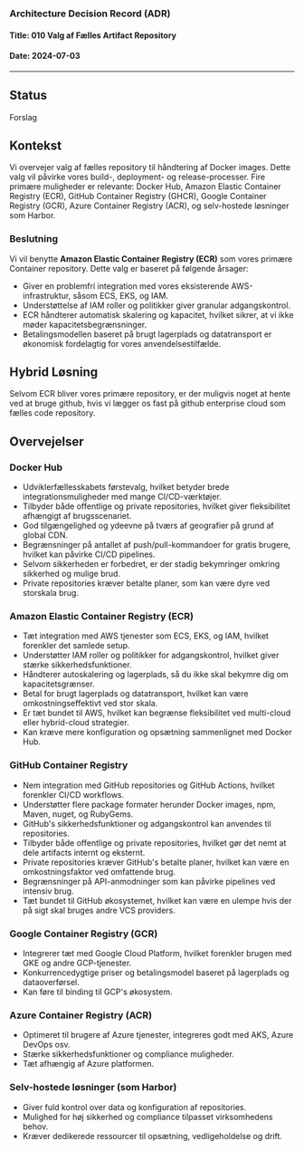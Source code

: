 ### Architecture Decision Record (ADR)

#### Title: 010 Valg af Fælles Artifact Repository

#### Date: 2024-07-03

---

## Status

Forslag

## Kontekst

Vi overvejer valg af fælles repository til håndtering af Docker images. Dette valg vil påvirke vores build-, deployment- og release-processer. Fire primære muligheder er relevante: Docker Hub, Amazon Elastic Container Registry (ECR), GitHub Container Registry (GHCR), Google Container Registry (GCR), Azure Container Registry (ACR), og selv-hostede løsninger som Harbor.

### Beslutning

Vi vil benytte **Amazon Elastic Container Registry (ECR)** som vores primære Container repository. Dette valg er baseret på følgende årsager:
   - Giver en problemfri integration med vores eksisterende AWS-infrastruktur, såsom ECS, EKS, og IAM.
   - Understøttelse af IAM roller og politikker giver granular adgangskontrol.
   - ECR håndterer automatisk skalering og kapacitet, hvilket sikrer, at vi ikke møder kapacitetsbegrænsninger.
   - Betalingsmodellen baseret på brugt lagerplads og datatransport er økonomisk fordelagtig for vores anvendelsestilfælde.

## Hybrid Løsning

Selvom ECR bliver vores primære repository, er der muligvis noget at hente ved at bruge github, hvis vi lægger os fast på github enterprise cloud som fælles code repository.


## Overvejelser

### Docker Hub

   - Udviklerfællesskabets førstevalg, hvilket betyder brede integrationsmuligheder med mange CI/CD-værktøjer.
   - Tilbyder både offentlige og private repositories, hvilket giver fleksibilitet afhængigt af brugsscenariet.
   - God tilgængelighed og ydeevne på tværs af geografier på grund af global CDN.
   - Begrænsninger på antallet af push/pull-kommandoer for gratis brugere, hvilket kan påvirke CI/CD pipelines.
   - Selvom sikkerheden er forbedret, er der stadig bekymringer omkring sikkerhed og mulige brud.
   - Private repositories kræver betalte planer, som kan være dyre ved storskala brug.

### Amazon Elastic Container Registry (ECR)

   - Tæt integration med AWS tjenester som ECS, EKS, og IAM, hvilket forenkler det samlede setup.
   - Understøtter IAM roller og politikker for adgangskontrol, hvilket giver stærke sikkerhedsfunktioner.
   - Håndterer autoskalering og lagerplads, så du ikke skal bekymre dig om kapacitetsgrænser.
   - Betal for brugt lagerplads og datatransport, hvilket kan være omkostningseffektivt ved stor skala.
   - Er tæt bundet til AWS, hvilket kan begrænse fleksibilitet ved multi-cloud eller hybrid-cloud strategier.
   - Kan kræve mere konfiguration og opsætning sammenlignet med Docker Hub.

### GitHub Container Registry

   - Nem integration med GitHub repositories og GitHub Actions, hvilket forenkler CI/CD workflows.
   - Understøtter flere package formater herunder Docker images, npm, Maven, nuget, og RubyGems.
   - GitHub's sikkerhedsfunktioner og adgangskontrol kan anvendes til repositories.
   - Tilbyder både offentlige og private repositories, hvilket gør det nemt at dele artifacts internt og eksternt.
   - Private repositories kræver GitHub's betalte planer, hvilket kan være en omkostningsfaktor ved omfattende brug.
   - Begrænsninger på API-anmodninger som kan påvirke pipelines ved intensiv brug.
   - Tæt bundet til GitHub økosystemet, hvilket kan være en ulempe hvis der på sigt skal bruges andre VCS providers.

### Google Container Registry (GCR)
   - Integrerer tæt med Google Cloud Platform, hvilket forenkler brugen med GKE og andre GCP-tjenester.
   - Konkurrencedygtige priser og betalingsmodel baseret på lagerplads og dataoverførsel.
   - Kan føre til binding til GCP's økosystem.

### Azure Container Registry (ACR)
   - Optimeret til brugere af Azure tjenester, integreres godt med AKS, Azure DevOps osv.
   - Stærke sikkerhedsfunktioner og compliance muligheder.
   - Tæt afhængig af Azure platformen.

### Selv-hostede løsninger (som Harbor)
   - Giver fuld kontrol over data og konfiguration af repositories.
   - Mulighed for høj sikkerhed og compliance tilpasset virksomhedens behov.
   - Kræver dedikerede ressourcer til opsætning, vedligeholdelse og drift.


